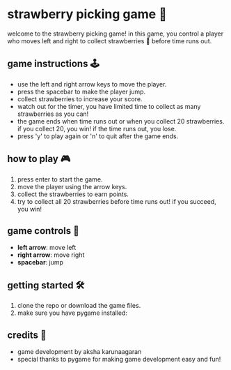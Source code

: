 # strawberry picking game 🍓

welcome to the strawberry picking game! in this game, you control a player who moves left and right to collect strawberries 🍓 before time runs out. 

## game instructions 🕹️

- use the left and right arrow keys to move the player.
- press the spacebar to make the player jump.
- collect strawberries to increase your score.
- watch out for the timer, you have limited time to collect as many strawberries as you can!
- the game ends when time runs out or when you collect 20 strawberries. if you collect 20, you win! if the time runs out, you lose.
- press 'y' to play again or 'n' to quit after the game ends.

## how to play 🎮

1. press enter to start the game.
2. move the player using the arrow keys.
3. collect the strawberries to earn points.
4. try to collect all 20 strawberries before time runs out! if you succeed, you win!

## game controls 👾

- **left arrow**: move left
- **right arrow**: move right
- **spacebar**: jump

## getting started 🛠️

1. clone the repo or download the game files.
2. make sure you have pygame installed:
 
## credits 🎨

- game development by aksha karunaagaran
- special thanks to pygame for making game development easy and fun!
